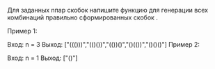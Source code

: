 Для заданных nпар скобок напишите функцию для генерации всех комбинаций правильно сформированных скобок .

Пример 1:

Вход: n = 3
Выход: ["((()))","(()())","(())()","()(())","()()()"]
Пример 2:

Вход: n = 1
Выход: ["()"]
